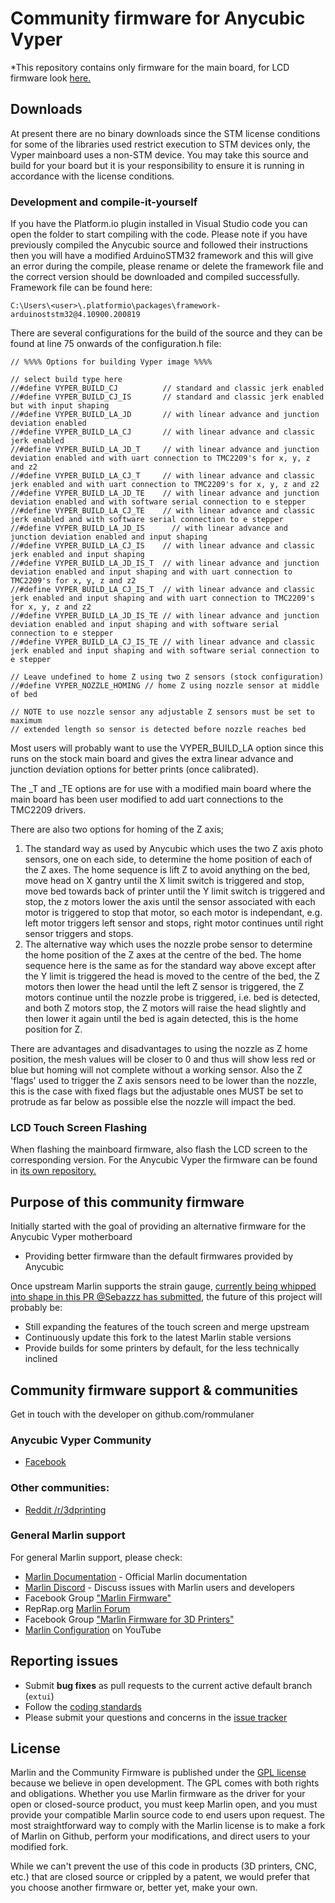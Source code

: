 # Community firmware for Anycubic Vyper

*This repository contains only firmware for the main board, for LCD firmware look [here.](https://github.com/rommulaner/Anycubic_Vyper_LCD_CE_6.2)

## Downloads

At present there are no binary downloads since the STM license conditions for some of the libraries used restrict execution to STM devices only, the Vyper mainboard uses a non-STM device. 
You may take this source and build for your board but it is your responsibility to ensure it is running in accordance with the license conditions.


### Development and compile-it-yourself

If you have the Platform.io plugin installed in Visual Studio code you can open the folder to start compiling with the code.
Please note if you have previously compiled the Anycubic source and followed their instructions then you will have a modified ArduinoSTM32 framework and this will give an error during the compile, please rename or delete the framework file and the correct version should be downloaded and compiled successfully.
Framework file can be found here:
```
C:\Users\<user>\.platformio\packages\framework-arduinoststm32@4.10900.200819
```


There are several configurations for the build of the source and they can be found at line 75 onwards of the configuration.h file:

```
// %%%% Options for building Vyper image %%%%

// select build type here
//#define VYPER_BUILD_CJ          // standard and classic jerk enabled
//#define VYPER_BUILD_CJ_IS       // standard and classic jerk enabled but with input shaping
//#define VYPER_BUILD_LA_JD       // with linear advance and junction deviation enabled
//#define VYPER_BUILD_LA_CJ       // with linear advance and classic jerk enabled
//#define VYPER_BUILD_LA_JD_T     // with linear advance and junction deviation enabled and with uart connection to TMC2209's for x, y, z and z2
//#define VYPER_BUILD_LA_CJ_T     // with linear advance and classic jerk enabled and with uart connection to TMC2209's for x, y, z and z2
//#define VYPER_BUILD_LA_JD_TE    // with linear advance and junction deviation enabled and with software serial connection to e stepper
//#define VYPER_BUILD_LA_CJ_TE    // with linear advance and classic jerk enabled and with software serial connection to e stepper
//#define VYPER_BUILD_LA_JD_IS      // with linear advance and junction deviation enabled and input shaping
//#define VYPER_BUILD_LA_CJ_IS    // with linear advance and classic jerk enabled and input shaping
//#define VYPER_BUILD_LA_JD_IS_T  // with linear advance and junction deviation enabled and input shaping and with uart connection to TMC2209's for x, y, z and z2
//#define VYPER_BUILD_LA_CJ_IS_T  // with linear advance and classic jerk enabled and input shaping and with uart connection to TMC2209's for x, y, z and z2
//#define VYPER_BUILD_LA_JD_IS_TE // with linear advance and junction deviation enabled and input shaping and with software serial connection to e stepper
//#define VYPER_BUILD_LA_CJ_IS_TE // with linear advance and classic jerk enabled and input shaping and with software serial connection to e stepper

// Leave undefined to home Z using two Z sensors (stock configuration)
//#define VYPER_NOZZLE_HOMING // home Z using nozzle sensor at middle of bed

// NOTE to use nozzle sensor any adjustable Z sensors must be set to maximum
// extended length so sensor is detected before nozzle reaches bed
```
Most users will probably want to use the VYPER_BUILD_LA option since this runs on the stock main board and gives the extra linear advance and junction deviation options for better prints (once calibrated).

The _T and _TE options are for use with a modified main board where the main board has been user modified to add uart connections to the TMC2209 drivers.

There are also two options for homing of the Z axis;
1. The standard way as used by Anycubic which uses the two Z axis photo sensors, one on each side, to determine the home position of each of the Z axes. 
	The home sequence is lift Z to avoid anything on the bed, 
	move head on X gantry until the X limit switch is triggered and stop, 
	move bed towards back of printer until the Y limit switch is triggered and stop, 
	the z motors lower the axis until the sensor associated with each motor is triggered to stop that motor, so each motor is independant, e.g. left motor triggers left sensor and stops, right motor continues until right sensor triggers and stops.
2. The alternative way which uses the nozzle probe sensor to determine the home position of the Z axes at the centre of the bed. 
	The home sequence here is the same as for the standard way above except after the Y limit is triggered the head is moved to the centre of the bed,
	the Z motors then lower the head until the left Z sensor is triggered,
	the Z motors continue until the nozzle probe is triggered, i.e. bed is detected, and both Z motors stop,
	the Z motors will raise the head slightly and then lower it again until the bed is again detected, this is the home position for Z.
	
There are advantages and disadvantages to using the nozzle as Z home position, the mesh values will be closer to 0 and thus will show less red or blue but homing will not complete without a working sensor. Also the Z 'flags' used to trigger the Z axis sensors need to be lower than the nozzle, this is the case with fixed flags but the adjustable ones MUST be set to protrude as far below as possible else the nozzle will impact the bed.

### LCD Touch Screen Flashing
When flashing the mainboard firmware, also flash the LCD screen to the corresponding version. 
For the Anycubic Vyper the firmware can be found in [its own repository.](https://github.com/rommulaner/Anycubic_Vyper_LCD_CE_6.2)

## Purpose of this community firmware

Initially started with the goal of providing an alternative firmware for the Anycubic Vyper motherboard

- Providing better firmware than the default firmwares provided by Anycubic

Once upstream Marlin supports the strain gauge, [currently being whipped into shape in this PR @Sebazzz has submitted](https://github.com/MarlinFirmware/Marlin/pull/19958), the future of this project will probably be:

- Still expanding the features of the touch screen and merge upstream
- Continuously update this fork to the latest Marlin stable versions
- Provide builds for some printers by default, for the less technically inclined

## Community firmware support & communities

Get in touch with the developer on github.com/rommulaner


### Anycubic Vyper Community

- [Facebook](https://www.facebook.com/groups/anycubicvyper)

### Other communities:

- [Reddit /r/3dprinting](https://www.reddit.com/r/3dprinting/)

### General Marlin support

For general Marlin support, please check:

- [Marlin Documentation](http://marlinfw.org) - Official Marlin documentation
- [Marlin Discord](https://discord.gg/n5NJ59y) - Discuss issues with Marlin users and developers
- Facebook Group ["Marlin Firmware"](https://www.facebook.com/groups/1049718498464482/)
- RepRap.org [Marlin Forum](http://forums.reprap.org/list.php?415)
- Facebook Group ["Marlin Firmware for 3D Printers"](https://www.facebook.com/groups/3Dtechtalk/)
- [Marlin Configuration](https://www.youtube.com/results?search_query=marlin+configuration) on YouTube


## Reporting issues

- Submit **bug fixes** as pull requests to the current active default branch (`extui`)
- Follow the [coding standards](https://marlinfw.org/docs/development/coding_standards.html)
- Please submit your questions and concerns in the [issue tracker](https://github.com/MarlinFirmware/Marlin/issues)


## License

Marlin and the Community Firmware is published under the [GPL license](/LICENSE) because we believe in open development. The GPL comes with both rights and obligations. Whether you use Marlin firmware as the driver for your open or closed-source product, you must keep Marlin open, and you must provide your compatible Marlin source code to end users upon request. The most straightforward way to comply with the Marlin license is to make a fork of Marlin on Github, perform your modifications, and direct users to your modified fork.

While we can't prevent the use of this code in products (3D printers, CNC, etc.) that are closed source or crippled by a patent, we would prefer that you choose another firmware or, better yet, make your own.
